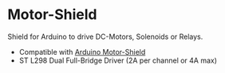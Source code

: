 # Motor-Shield
Shield for Arduino to drive DC-Motors, Solenoids or Relays.

* Compatible with [Arduino Motor-Shield](https://www.arduino.cc/en/Main/ArduinoMotorShieldR3)
* ST L298 Dual Full-Bridge Driver (2A per channel or 4A max)
